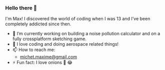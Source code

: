 ### Hello there 👋

I'm Max! I discovered the world of coding when I was 13 and I've been completely addicted since then.

- 🔭 I’m currently working on building a noise pollution calculator and on a fully crossplatform sketching game.
- 🚀 I love coding and doing aerospace related things!
- 📫 How to reach me: 
  - michet.maxime@gmail.com
- ⚡ Fun fact: I love onions 🧅 😂

